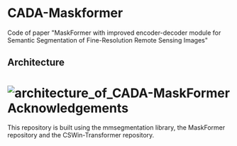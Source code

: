 CADA-Maskformer
====
Code of paper "MaskFormer with improved encoder-decoder module for Semantic Segmentation of Fine-Resolution Remote Sensing Images"

Architecture
-------
![architecture_of_CADA-MaskFormer](https://github.com/lqwrl542293/JL-Yang_CV/blob/master/CADA_Maskformer/architecture_of_CADA-MaskFormer.png)
Acknowledgements
====
This repository is built using the mmsegmentation library, the MaskFormer repository and the CSWin-Transformer repository.
